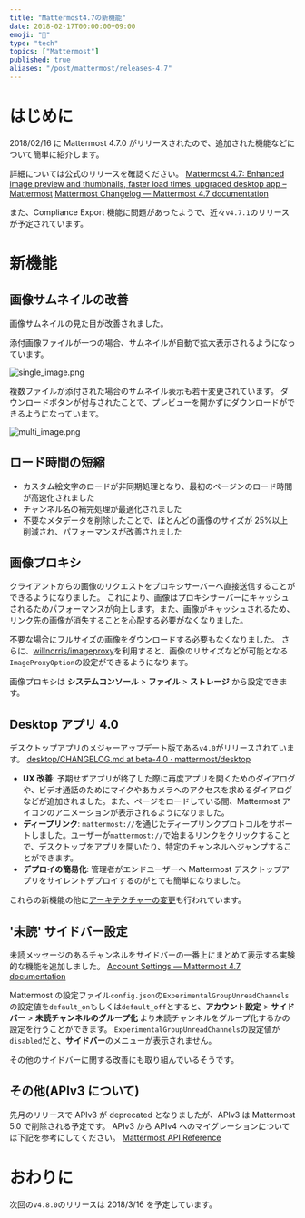 ```yaml
---
title: "Mattermost4.7の新機能"
date: 2018-02-17T00:00:00+09:00
emoji: "📣"
type: "tech"
topics: ["Mattermost"]
published: true
aliases: "/post/mattermost/releases-4.7"
---
```


# はじめに

2018/02/16 に Mattermost 4.7.0 がリリースされたので、追加された機能などについて簡単に紹介します。

詳細については公式のリリースを確認ください。
[Mattermost 4\.7: Enhanced image preview and thumbnails, faster load times, upgraded desktop app – Mattermost](https://about.mattermost.com/releases/mattermost-4-7/)
[Mattermost Changelog — Mattermost 4\.7 documentation](https://docs.mattermost.com/administration/changelog.html#release-v4-7)

また、Compliance Export 機能に問題があったようで、近々`v4.7.1`のリリースが予定されています。

# 新機能

## 画像サムネイルの改善

画像サムネイルの見た目が改善されました。

添付画像ファイルが一つの場合、サムネイルが自動で拡大表示されるようになっています。

![single_image.png](https://qiita-image-store.s3.amazonaws.com/0/9891/d743cb90-8d27-2999-0148-aa3f4b07213c.png)

複数ファイルが添付された場合のサムネイル表示も若干変更されています。
ダウンロードボタンが付与されたことで、プレビューを開かずにダウンロードができるようになっています。

![multi_image.png](https://qiita-image-store.s3.amazonaws.com/0/9891/46f1ddaf-22f0-05fd-d7e1-dfae5c63526b.png)

## ロード時間の短縮

- カスタム絵文字のロードが非同期処理となり、最初のページンのロード時間が高速化されました
- チャンネル名の補完処理が最適化されました
- 不要なメタデータを削除したことで、ほとんどの画像のサイズが 25%以上削減され、パフォーマンスが改善されました

## 画像プロキシ

クライアントからの画像のリクエストをプロキシサーバーへ直接送信することができるようになりました。
これにより、画像はプロキシサーバーにキャッシュされるためパフォーマンスが向上します。また、画像がキャッシュされるため、リンク先の画像が消失することを心配する必要がなくなりました。

不要な場合にフルサイズの画像をダウンロードする必要もなくなりました。
さらに、[willnorris/imageproxy](https://github.com/willnorris/imageproxy)を利用すると、画像のリサイズなどが可能となる`ImageProxyOption`の設定ができるようになります。

画像プロキシは **システムコンソール** > **ファイル** > **ストレージ** から設定できます。

## Desktop アプリ 4.0

デスクトップアプリのメジャーアップデート版である`v4.0`がリリースされています。
[desktop/CHANGELOG\.md at beta\-4\.0 · mattermost/desktop](https://github.com/mattermost/desktop/blob/beta-4.0/CHANGELOG.md#release-v400)

- **UX 改善**: 予期せずアプリが終了した際に再度アプリを開くためのダイアログや、ビデオ通話のためにマイクやあカメラへのアクセスを求めるダイアログなどが追加されました。また、ページをロードしている間、Mattermost アイコンのアニメーションが表示されるようになりました。
- **ディープリンク**: `mattermost://`を通じたディープリンクプロトコルをサポートしました。ユーザーが`mattermost://`で始まるリンクをクリックすることで、デスクトップをアプリを開いたり、特定のチャンネルへジャンプすることができます。
- **デプロイの簡易化**: 管理者がエンドユーザーへ Mattermost デスクトップアプリをサイレントデプロイするのがとても簡単になりました。

これらの新機能の他に[アーキテクチャーの変更](https://github.com/mattermost/desktop/blob/master/CHANGELOG.md#architectural-changes)も行われています。

## '未読' サイドバー設定

未読メッセージのあるチャンネルをサイドバーの一番上にまとめて表示する実験的な機能を追加しました。
[Account Settings — Mattermost 4\.7 documentation](https://docs.mattermost.com/help/settings/account-settings.html?highlight=unreads#group-unreads-channels)

Mattermost の設定ファイル`config.json`の`ExperimentalGroupUnreadChannels`の設定値を`default_on`もしくは`default_off`とすると、**アカウント設定** > **サイドバー** > **未読チャンネルのグループ化** より未読チャンネルをグループ化するかの設定を行うことができます。
`ExperimentalGroupUnreadChannels`の設定値が`disabled`だと、**サイドバー**のメニューが表示されません。

その他のサイドバーに関する改善にも取り組んでいるそうです。

## その他(APIv3 について)

先月のリリースで APIv3 が deprecated となりましたが、APIv3 は Mattermost 5.0 で削除される予定です。
APIv3 から APIv4 へのマイグレーションについては下記を参考にしてください。
[Mattermost API Reference](https://api.mattermost.com/#tag/APIv3-Deprecation)

# おわりに

次回の`v4.8.0`のリリースは 2018/3/16 を予定しています。
